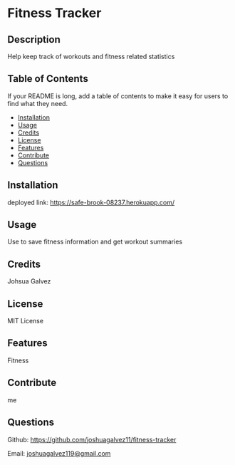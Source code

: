 
# Fitness Tracker

## Description
Help keep track of workouts and fitness related statistics

## Table of Contents
If your README is long, add a table of contents to make it easy for users to find what they need.
- [Installation](#installation)
- [Usage](#usage)
- [Credits](#credits)
- [License](#license)
- [Features](#features)
- [Contribute](#contribute)
- [Questions](#questions)

## Installation
deployed link: https://safe-brook-08237.herokuapp.com/

## Usage
Use to save fitness information and get workout summaries   
    
## Credits
Johsua Galvez

## License
MIT License

## Features
Fitness

## Contribute
me

## Questions
Github: https://github.com/joshuagalvez11/fitness-tracker

Email: joshuagalvez119@gmail.com

